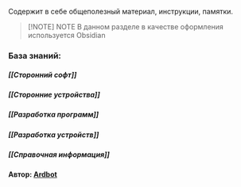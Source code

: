 Содержит в себе общеполезный материал, инструкции, памятки.

> [!NOTE] NOTE
> В данном разделе в качестве оформления используется Obsidian
### База знаний:

##### [[Сторонний софт]]
##### [[Сторонние устройства]]
##### [[Разработка программ]]
##### [[Разработка устройств]]
##### [[Справочная информация]]

#### Автор: [Ardbot](https://github.com/Ardbot)